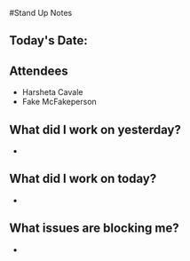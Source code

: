 #Stand Up Notes
## Today's Date: 
## Attendees
- Harsheta Cavale 
- Fake McFakeperson
## What did I work on yesterday?
* 
## What did I work on today?
* 
## What issues are blocking me? 
* 